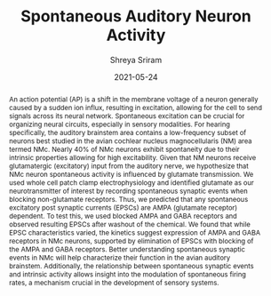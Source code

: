 ---
author: Shreya Sriram
title: Spontaneous Auditory Neuron Activity
date: 2021-05-24
abstract: An action potential (AP) is a shift in the membrane voltage of a neuron generally caused by a sudden ion influx, resulting in excitation, allowing for the cell to send signals across its neural network. Spontaneous excitation can be crucial for organizing neural circuits, especially in sensory modalities. For hearing specifically, the auditory brainstem area contains a low-frequency subset of neurons best studied in the avian cochlear nucleus magnocellularis (NM) area termed NMc. Nearly 40% of NMc neurons exhibit spontaneity due to their intrinsic properties allowing for high excitability. Given that NM neurons receive glutamatergic (excitatory) input from the auditory nerve, we hypothesize that NMc neuron spontaneous activity is influenced by glutamate transmission. We used whole cell patch clamp electrophysiology and identified glutamate as our neurotransmitter of interest by recording spontaneous synaptic events when blocking non-glutamate receptors. Thus, we predicted that any spontaneous excitatory post synaptic currents (EPSCs) are AMPA (glutamate receptor) dependent. To test this, we used blocked AMPA and GABA receptors and observed resulting EPSCs after washout of the chemical. We found that while EPSC characteristics varied, the kinetics suggest expression of AMPA and GABA receptors in NMc neurons, supported by elimination of EPSCs with blocking of the AMPA and GABA receptors. Better understanding spontaneous synaptic events in NMc will help characterize their function in the avian auditory brainstem. Additionally, the relationship between spontaneous synaptic events and intrinsic activity allows insight into the modulation of spontaneous firing rates, a mechanism crucial in the development of sensory systems.
major: Economics and Communication Sciences & Disorders
college: "Weinberg College of Arts and Sciences"
subject: "Life Sciences"
senior_thesis: no
our_funding: no
faculty_advisor: Dr. Jason Tait Sanchez
doi: 10.21985/n2-0xny-pr68
---